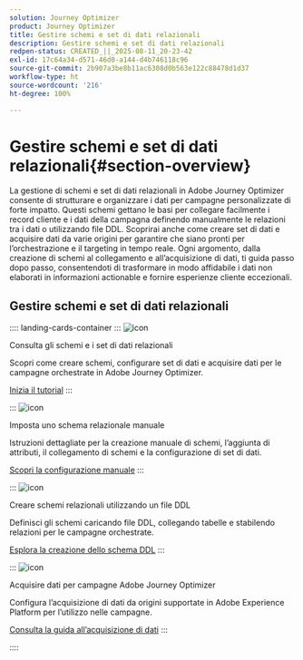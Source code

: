 ```yaml
---
solution: Journey Optimizer
product: Journey Optimizer
title: Gestire schemi e set di dati relazionali
description: Gestire schemi e set di dati relazionali
redpen-status: CREATED_||_2025-08-11_20-23-42
exl-id: 17c64a34-d571-46d0-a144-d4b746118c96
source-git-commit: 2b907a3be8b11ac6308d0b563e122c88478d1d37
workflow-type: ht
source-wordcount: '216'
ht-degree: 100%

---
```


# Gestire schemi e set di dati relazionali{#section-overview}

La gestione di schemi e set di dati relazionali in Adobe Journey Optimizer consente di strutturare e organizzare i dati per campagne personalizzate di forte impatto. Questi schemi gettano le basi per collegare facilmente i record cliente e i dati della campagna definendo manualmente le relazioni tra i dati o utilizzando file DDL. Scoprirai anche come creare set di dati e acquisire dati da varie origini per garantire che siano pronti per l’orchestrazione e il targeting in tempo reale. Ogni argomento, dalla creazione di schemi al collegamento e all’acquisizione di dati, ti guida passo dopo passo, consentendoti di trasformare in modo affidabile i dati non elaborati in informazioni actionable e fornire esperienze cliente eccezionali.

## Gestire schemi e set di dati relazionali

:::: landing-cards-container
:::
![icon](https://cdn.experienceleague.adobe.com/icons/circle-play.svg)

Consulta gli schemi e i set di dati relazionali

Scopri come creare schemi, configurare set di dati e acquisire dati per le campagne orchestrate in Adobe Journey Optimizer.

[Inizia il tutorial](../using/orchestrated/gs-schemas.md)
:::

:::
![icon](https://cdn.experienceleague.adobe.com/icons/list-check.svg)

Imposta uno schema relazionale manuale

Istruzioni dettagliate per la creazione manuale di schemi, l’aggiunta di attributi, il collegamento di schemi e la configurazione di set di dati.

[Scopri la configurazione manuale](../using/orchestrated/manual-schema.md)
:::

:::
![icon](https://cdn.experienceleague.adobe.com/icons/code-branch.svg)

Creare schemi relazionali utilizzando un file DDL

Definisci gli schemi caricando file DDL, collegando tabelle e stabilendo relazioni per le campagne orchestrate.

[Esplora la creazione dello schema DDL](../using/orchestrated/file-upload-schema.md)
:::

:::
![icon](https://cdn.experienceleague.adobe.com/icons/gear.svg)

Acquisire dati per campagne Adobe Journey Optimizer

Configura l’acquisizione di dati da origini supportate in Adobe Experience Platform per l’utilizzo nelle campagne.

[Consulta la guida all’acquisizione di dati](../using/orchestrated/ingest-data.md)
:::

::::
